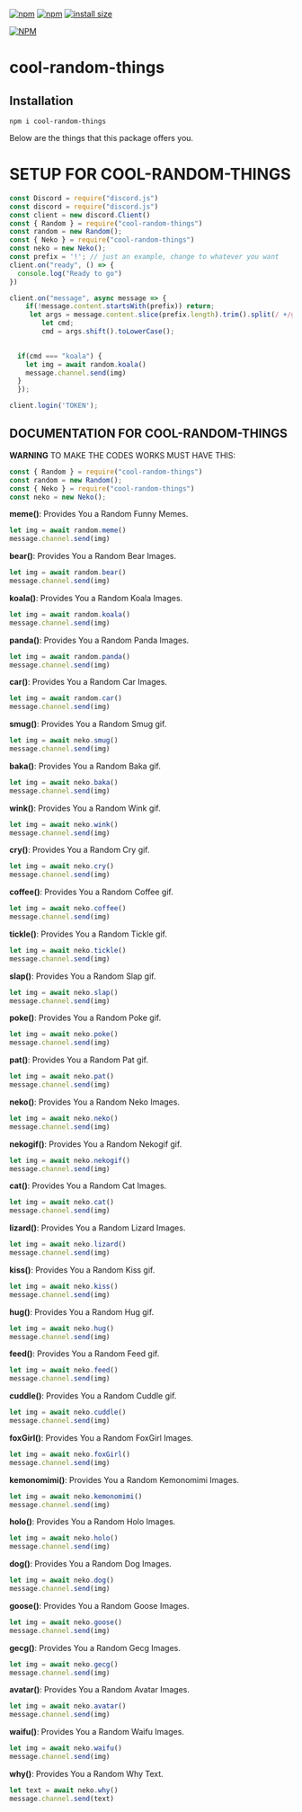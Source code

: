 [![npm](https://img.shields.io/npm/v/cool-random-things.svg)](https://www.npmjs.com/package/cool-random-things)
[![npm](https://img.shields.io/npm/dt/cool-random-things.svg?maxAge=3600)](https://www.npmjs.com/package/cool-random-things)
[![install size](https://packagephobia.now.sh/badge?p=cool-random-things)](https://packagephobia.now.sh/result?p=cool-random-things)

[![NPM](https://nodei.co/npm/cool-random-things.png?downloads=true&downloadRank=true&stars=true)](https://nodei.co/npm/cool-random-things/)

# cool-random-things

## Installation
```
npm i cool-random-things
```
Below are the things that this package offers you.
# SETUP FOR COOL-RANDOM-THINGS

```js
const Discord = require("discord.js")
const discord = require("discord.js")
const client = new discord.Client()
const { Random } = require("cool-random-things")
const random = new Random();
const { Neko } = require("cool-random-things")
const neko = new Neko();
const prefix = '!'; // just an example, change to whatever you want
client.on("ready", () => {
  console.log("Ready to go")
})

client.on("message", async message => {
    if(!message.content.startsWith(prefix)) return;
     let args = message.content.slice(prefix.length).trim().split(/ +/g);
        let cmd;
        cmd = args.shift().toLowerCase();

  
  if(cmd === "koala") {
    let img = await random.koala()
    message.channel.send(img)
  }
  });

client.login('TOKEN');
```
## DOCUMENTATION FOR COOL-RANDOM-THINGS
**WARNING** TO MAKE THE CODES WORKS MUST HAVE THIS: 
```js
const { Random } = require("cool-random-things")
const random = new Random();
const { Neko } = require("cool-random-things")
const neko = new Neko();
```
**meme()**: Provides You a Random Funny Memes.

```js
let img = await random.meme()
message.channel.send(img)
```

**bear()**: Provides You a Random Bear Images.

```js
let img = await random.bear()
message.channel.send(img)
```

**koala()**: Provides You a Random Koala Images.

```js
let img = await random.koala()
message.channel.send(img)
```

**panda()**: Provides You a Random Panda Images.

```js
let img = await random.panda()
message.channel.send(img)
```

**car()**: Provides You a Random Car Images.

```js
let img = await random.car()
message.channel.send(img)
```

**smug()**: Provides You a Random Smug gif.

```js
let img = await neko.smug()
message.channel.send(img)
```

**baka()**: Provides You a Random Baka gif.

```js
let img = await neko.baka()
message.channel.send(img)
```

**wink()**: Provides You a Random Wink gif.

```js
let img = await neko.wink()
message.channel.send(img)
```

**cry()**: Provides You a Random Cry gif.

```js
let img = await neko.cry()
message.channel.send(img)
```

**coffee()**: Provides You a Random Coffee gif.

```js
let img = await neko.coffee()
message.channel.send(img)
```

**tickle()**: Provides You a Random Tickle gif.

```js
let img = await neko.tickle()
message.channel.send(img)
```

**slap()**: Provides You a Random Slap gif.

```js
let img = await neko.slap()
message.channel.send(img)
```

**poke()**: Provides You a Random Poke gif.

```js
let img = await neko.poke()
message.channel.send(img)
```

**pat()**: Provides You a Random Pat gif.

```js
let img = await neko.pat()
message.channel.send(img)
```

**neko()**: Provides You a Random Neko Images.

```js
let img = await neko.neko()
message.channel.send(img)
```

**nekogif()**: Provides You a Random Nekogif gif.

```js
let img = await neko.nekogif()
message.channel.send(img)
```

**cat()**: Provides You a Random Cat Images.

```js
let img = await neko.cat()
message.channel.send(img)
```

**lizard()**: Provides You a Random Lizard Images.

```js
let img = await neko.lizard()
message.channel.send(img)
```

**kiss()**: Provides You a Random Kiss gif.

```js
let img = await neko.kiss()
message.channel.send(img)
```

**hug()**: Provides You a Random Hug gif.

```js
let img = await neko.hug()
message.channel.send(img)
```

**feed()**: Provides You a Random Feed gif.

```js
let img = await neko.feed()
message.channel.send(img)
```

**cuddle()**: Provides You a Random Cuddle gif.

```js
let img = await neko.cuddle()
message.channel.send(img)
```

**foxGirl()**: Provides You a Random FoxGirl Images.

```js
let img = await neko.foxGirl()
message.channel.send(img)
```

**kemonomimi()**: Provides You a Random Kemonomimi Images.

```js
let img = await neko.kemonomimi()
message.channel.send(img)
```

**holo()**: Provides You a Random Holo Images.

```js
let img = await neko.holo()
message.channel.send(img)
```

**dog()**: Provides You a Random Dog Images.

```js
let img = await neko.dog()
message.channel.send(img)
```

**goose()**: Provides You a Random Goose Images.

```js
let img = await neko.goose()
message.channel.send(img)
```

**gecg()**: Provides You a Random Gecg Images.

```js
let img = await neko.gecg()
message.channel.send(img)
```

**avatar()**: Provides You a Random Avatar Images.

```js
let img = await neko.avatar()
message.channel.send(img)
```

**waifu()**: Provides You a Random Waifu Images.

```js
let img = await neko.waifu()
message.channel.send(img)
```

**why()**: Provides You a Random Why Text.

```js
let text = await neko.why()
message.channel.send(text)
```
